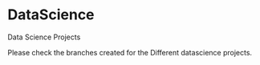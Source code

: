 # DataScience
Data Science Projects


Please check the branches created for the Different datascience projects.

